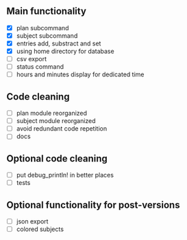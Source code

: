 ## Main functionality
 - [x] plan subcommand
 - [x] subject subcommand
 - [x] entries add, substract and set
 - [x] using home directory for database
 - [ ] csv export
 - [ ] status command
 - [ ] hours and minutes display for dedicated time

## Code cleaning
 - [ ] plan module reorganized
 - [ ] subject module reorganized
 - [ ] avoid redundant code repetition
 - [ ] docs

## Optional code cleaning
 - [ ] put debug_println! in better places
 - [ ] tests
## Optional functionality for post-versions
- [ ] json export
- [ ] colored subjects